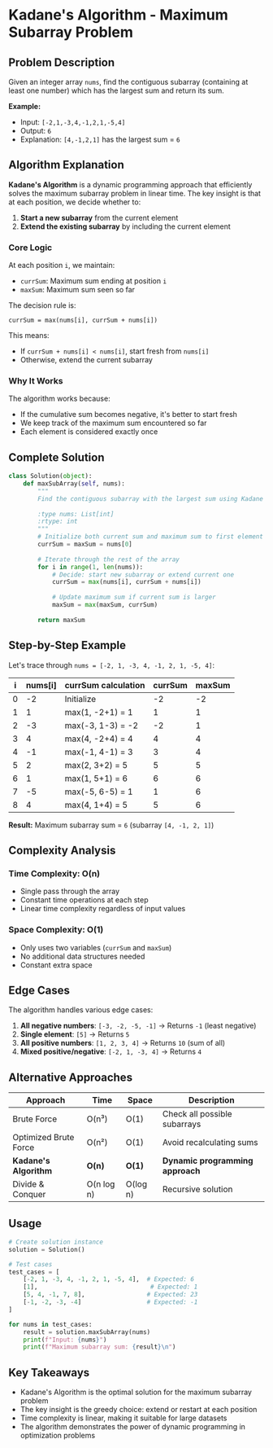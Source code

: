 # Kadane's Algorithm - Maximum Subarray Problem

## Problem Description

Given an integer array `nums`, find the contiguous subarray (containing at least one number) which has the largest sum and return its sum.

**Example:**
- Input: `[-2,1,-3,4,-1,2,1,-5,4]`
- Output: `6`
- Explanation: `[4,-1,2,1]` has the largest sum = `6`

## Algorithm Explanation

**Kadane's Algorithm** is a dynamic programming approach that efficiently solves the maximum subarray problem in linear time. The key insight is that at each position, we decide whether to:

1. **Start a new subarray** from the current element
2. **Extend the existing subarray** by including the current element

### Core Logic

At each position `i`, we maintain:
- `currSum`: Maximum sum ending at position `i`
- `maxSum`: Maximum sum seen so far

The decision rule is:
```
currSum = max(nums[i], currSum + nums[i])
```

This means:
- If `currSum + nums[i] < nums[i]`, start fresh from `nums[i]`
- Otherwise, extend the current subarray

### Why It Works

The algorithm works because:
- If the cumulative sum becomes negative, it's better to start fresh
- We keep track of the maximum sum encountered so far
- Each element is considered exactly once

## Complete Solution

```python
class Solution(object):
    def maxSubArray(self, nums):
        """
        Find the contiguous subarray with the largest sum using Kadane's Algorithm
        
        :type nums: List[int]
        :rtype: int
        """
        # Initialize both current sum and maximum sum to first element
        currSum = maxSum = nums[0]
        
        # Iterate through the rest of the array
        for i in range(1, len(nums)):
            # Decide: start new subarray or extend current one
            currSum = max(nums[i], currSum + nums[i])
            
            # Update maximum sum if current sum is larger
            maxSum = max(maxSum, currSum)
            
        return maxSum
```

## Step-by-Step Example

Let's trace through `nums = [-2, 1, -3, 4, -1, 2, 1, -5, 4]`:

| i | nums[i] | currSum calculation | currSum | maxSum |
|---|---------|-------------------|---------|--------|
| 0 | -2      | Initialize        | -2      | -2     |
| 1 | 1       | max(1, -2+1) = 1  | 1       | 1      |
| 2 | -3      | max(-3, 1-3) = -2 | -2      | 1      |
| 3 | 4       | max(4, -2+4) = 4  | 4       | 4      |
| 4 | -1      | max(-1, 4-1) = 3  | 3       | 4      |
| 5 | 2       | max(2, 3+2) = 5   | 5       | 5      |
| 6 | 1       | max(1, 5+1) = 6   | 6       | 6      |
| 7 | -5      | max(-5, 6-5) = 1  | 1       | 6      |
| 8 | 4       | max(4, 1+4) = 5   | 5       | 6      |

**Result:** Maximum subarray sum = `6` (subarray `[4, -1, 2, 1]`)

## Complexity Analysis

### Time Complexity: O(n)
- Single pass through the array
- Constant time operations at each step
- Linear time complexity regardless of input values

### Space Complexity: O(1)
- Only uses two variables (`currSum` and `maxSum`)
- No additional data structures needed
- Constant extra space

## Edge Cases

The algorithm handles various edge cases:

1. **All negative numbers**: `[-3, -2, -5, -1]` → Returns `-1` (least negative)
2. **Single element**: `[5]` → Returns `5`
3. **All positive numbers**: `[1, 2, 3, 4]` → Returns `10` (sum of all)
4. **Mixed positive/negative**: `[-2, 1, -3, 4]` → Returns `4`

## Alternative Approaches

| Approach | Time | Space | Description |
|----------|------|-------|-------------|
| Brute Force | O(n³) | O(1) | Check all possible subarrays |
| Optimized Brute Force | O(n²) | O(1) | Avoid recalculating sums |
| **Kadane's Algorithm** | **O(n)** | **O(1)** | **Dynamic programming approach** |
| Divide & Conquer | O(n log n) | O(log n) | Recursive solution |

## Usage

```python
# Create solution instance
solution = Solution()

# Test cases
test_cases = [
    [-2, 1, -3, 4, -1, 2, 1, -5, 4],  # Expected: 6
    [1],                               # Expected: 1
    [5, 4, -1, 7, 8],                 # Expected: 23
    [-1, -2, -3, -4]                  # Expected: -1
]

for nums in test_cases:
    result = solution.maxSubArray(nums)
    print(f"Input: {nums}")
    print(f"Maximum subarray sum: {result}\n")
```

## Key Takeaways

- Kadane's Algorithm is the optimal solution for the maximum subarray problem
- The key insight is the greedy choice: extend or restart at each position  
- Time complexity is linear, making it suitable for large datasets
- The algorithm demonstrates the power of dynamic programming in optimization problems